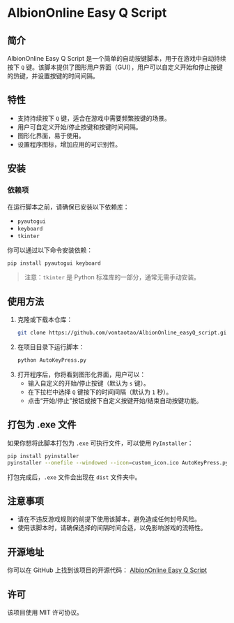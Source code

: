 # AlbionOnline Easy Q Script

## 简介
AlbionOnline Easy Q Script 是一个简单的自动按键脚本，用于在游戏中自动持续按下 `Q` 键。该脚本提供了图形用户界面（GUI），用户可以自定义开始和停止按键的热键，并设置按键的时间间隔。

## 特性
- 支持持续按下 `Q` 键，适合在游戏中需要频繁按键的场景。
- 用户可自定义开始/停止按键和按键时间间隔。
- 图形化界面，易于使用。
- 设置程序图标，增加应用的可识别性。

## 安装
### 依赖项
在运行脚本之前，请确保已安装以下依赖库：

- `pyautogui`
- `keyboard`
- `tkinter`

你可以通过以下命令安装依赖：
```bash
pip install pyautogui keyboard
```
> 注意：`tkinter` 是 Python 标准库的一部分，通常无需手动安装。

## 使用方法
1. 克隆或下载本仓库：
   ```bash
   git clone https://github.com/vontaotao/AlbionOnline_easyQ_script.git
   ```
2. 在项目目录下运行脚本：
   ```bash
   python AutoKeyPress.py
   ```
3. 打开程序后，你将看到图形化界面，用户可以：
   - 输入自定义的开始/停止按键（默认为 `s` 键）。
   - 在下拉栏中选择 `Q` 键按下的时间间隔（默认为 `1` 秒）。
   - 点击“开始/停止”按钮或按下自定义按键开始/结束自动按键功能。

## 打包为 .exe 文件
如果你想将此脚本打包为 `.exe` 可执行文件，可以使用 `PyInstaller`：
```bash
pip install pyinstaller
pyinstaller --onefile --windowed --icon=custom_icon.ico AutoKeyPress.py
```
打包完成后，`.exe` 文件会出现在 `dist` 文件夹中。

## 注意事项
- 请在不违反游戏规则的前提下使用该脚本，避免造成任何封号风险。
- 使用该脚本时，请确保选择的间隔时间合适，以免影响游戏的流畅性。

## 开源地址
你可以在 GitHub 上找到该项目的开源代码：
[AlbionOnline Easy Q Script](https://github.com/vontaotao/AlbionOnline_easyQ_script)

## 许可
该项目使用 MIT 许可协议。


